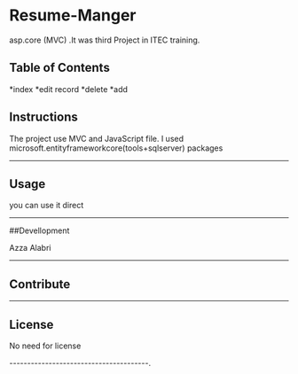 # Resume-Manger
asp.core (MVC) .It was third Project in ITEC training.

## Table of Contents

*index
*edit record
*delete
*add

## Instructions

The project use MVC and JavaScript file. I used microsoft.entityframeworkcore(tools+sqlserver) packages


------------------------

## Usage

you can use it direct

------------------------
##Devellopment

Azza Alabri 

-------------------------

## Contribute

------------------------

## License

No need for license

---------------------------------------.
